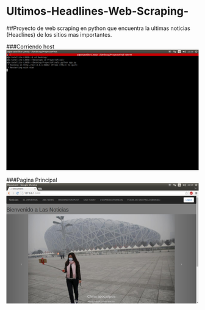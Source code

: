 # Ultimos-Headlines-Web-Scraping-

##Proyecto de web scraping en python que encuentra la ultimas noticias (Headlines) de los sitios mas importantes.

###Corriendo host
![Pagina Principal](https://github.com/ajiwt/Ultimos-Headlines-Web-Scraping-/blob/master/ServidorCorriendo.png)

###Pagina Principal
![Pagina Principal](https://github.com/ajiwt/Ultimos-Headlines-Web-Scraping-/blob/master/PaginaPrincipal.png)
